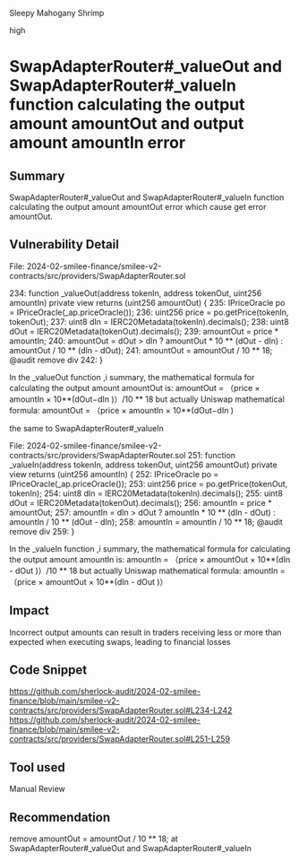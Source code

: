 Sleepy Mahogany Shrimp

high

# SwapAdapterRouter#_valueOut and SwapAdapterRouter#_valueIn function calculating the output amount amountOut and output amount amountIn  error

## Summary
SwapAdapterRouter#_valueOut and SwapAdapterRouter#_valueIn function calculating the output amount amountOut  error which cause get error amountOut.
## Vulnerability Detail

File: 2024-02-smilee-finance/smilee-v2-contracts/src/providers/SwapAdapterRouter.sol

234:     function _valueOut(address tokenIn, address tokenOut, uint256 amountIn) private view returns (uint256 amountOut) {
235:         IPriceOracle po = IPriceOracle(_ap.priceOracle());
236:         uint256 price = po.getPrice(tokenIn, tokenOut);
237:         uint8 dIn = IERC20Metadata(tokenIn).decimals();
238:         uint8 dOut = IERC20Metadata(tokenOut).decimals();
239:         amountOut = price * amountIn;
240:         amountOut = dOut > dIn ? amountOut * 10 ** (dOut - dIn) : amountOut / 10 ** (dIn - dOut);
241:         amountOut = amountOut / 10 ** 18;  @audit remove div 
242:     }

In the _valueOut function ,i summary, the mathematical formula for calculating the output amount amountOut is:
amountOut = （price × amountIn × 10**(dOut−dIn )）/10 ** 18
but actually Uniswap mathematical formula:
amountOut = （price × amountIn × 10**(dOut−dIn )

the same to SwapAdapterRouter#_valueIn 

File: 2024-02-smilee-finance/smilee-v2-contracts/src/providers/SwapAdapterRouter.sol
251:     function _valueIn(address tokenIn, address tokenOut, uint256 amountOut) private view returns (uint256 amountIn) {
252:         IPriceOracle po = IPriceOracle(_ap.priceOracle());
253:         uint256 price = po.getPrice(tokenOut, tokenIn);
254:         uint8 dIn = IERC20Metadata(tokenIn).decimals();
255:         uint8 dOut = IERC20Metadata(tokenOut).decimals();
256:         amountIn = price * amountOut;
257:         amountIn = dIn > dOut ? amountIn * 10 ** (dIn - dOut) : amountIn / 10 ** (dOut - dIn);
258:         amountIn = amountIn / 10 ** 18; @audit remove div 
259:     }

In the _valueIn function ,i summary, the mathematical formula for calculating the output amount amountIn is:
amountIn = （price × amountOut × 10**(dIn - dOut )）/10 ** 18
but actually Uniswap mathematical formula:
amountIn = （price × amountOut × 10**(dIn - dOut )）

## Impact
Incorrect output amounts can result in traders receiving less or more than expected when executing swaps, leading to financial losses 

## Code Snippet
https://github.com/sherlock-audit/2024-02-smilee-finance/blob/main/smilee-v2-contracts/src/providers/SwapAdapterRouter.sol#L234-L242
https://github.com/sherlock-audit/2024-02-smilee-finance/blob/main/smilee-v2-contracts/src/providers/SwapAdapterRouter.sol#L251-L259
## Tool used

Manual Review

## Recommendation
remove amountOut = amountOut / 10 ** 18; at SwapAdapterRouter#_valueOut and SwapAdapterRouter#_valueIn